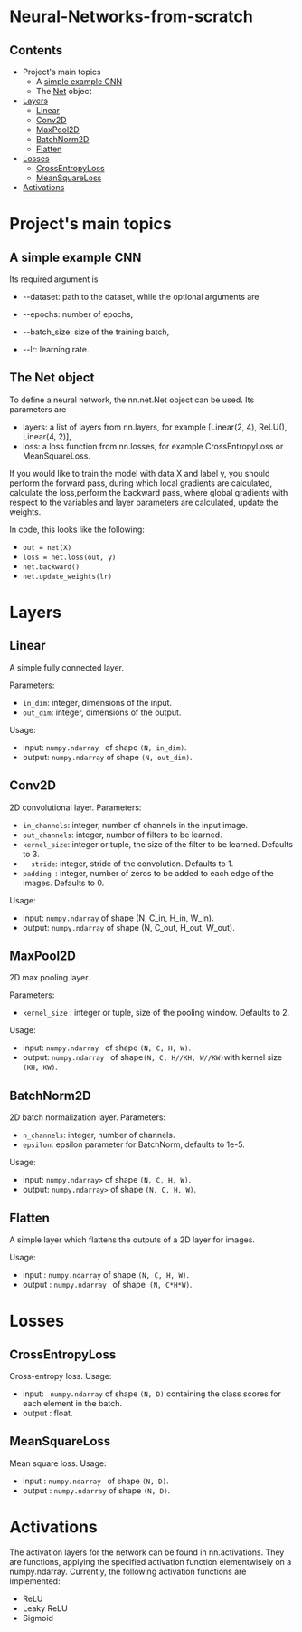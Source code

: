 # Neural-Networks-from-scratch

## Contents 

* Project's main topics 
  * A [simple example CNN](#A)
  * The [Net](#The) object
* [Layers](#Layers) 
  * [Linear](#Linear)
  * [Conv2D](#Conv2D)
  * [MaxPool2D](#MaxPool2D)
  * [BatchNorm2D](#BatchNorm2D)
  * [Flatten](#Flatten)
* [Losses](#Losses)
  * [CrossEntropyLoss](#CrossEntropyLoss)
  * [MeanSquareLoss](#MeanSquareLoss)
* [Activations](#Activations)


# Project's main topics 
## A simple example CNN

Its required argument is

* --dataset: path to the dataset,
while the optional arguments are

* --epochs: number of epochs,
* --batch_size: size of the training batch,
* --lr: learning rate.


## The Net object
To define a neural network, the nn.net.Net object can be used. Its parameters are

* layers: a list of layers from nn.layers, for example [Linear(2, 4), ReLU(), Linear(4, 2)],
* loss: a loss function from nn.losses, for example CrossEntropyLoss or MeanSquareLoss. 

If you would like to train the model with data X and label y, you should perform the forward pass, during which local gradients are calculated,
calculate the loss,perform the backward pass, where global gradients with respect to the variables and layer parameters are calculated,
update the weights.

In code, this looks like the following:
* ` out = net(X) `
* `loss = net.loss(out, y) `
* `net.backward()`
* `net.update_weights(lr)`

# Layers

## Linear

A simple fully connected layer. 

Parameters:

* `in_dim`: integer, dimensions of the input.
* `out_dim`: integer, dimensions of the output.

Usage:
* input: ` numpy.ndarray  ` of shape `(N, in_dim)`.
* output: `numpy.ndarray` of shape `(N, out_dim)`.

## Conv2D

2D convolutional layer. Parameters:

* ` in_channels `: integer, number of channels in the input image.
* ` out_channels `: integer, number of filters to be learned.
* ` kernel_size `: integer or tuple, the size of the filter to be learned. Defaults to 3.
* `  stride`: integer, stride of the convolution. Defaults to 1.
* `padding `: integer, number of zeros to be added to each edge of the images. Defaults to 0.

Usage:

* input: ` numpy.ndarray ` of shape (N, C_in, H_in, W_in).
* output: ` numpy.ndarray ` of shape (N, C_out, H_out, W_out).

## MaxPool2D

2D max pooling layer. 

Parameters:

* `kernel_size` : integer or tuple, size of the pooling window. Defaults to 2.

Usage:

* input: `numpy.ndarray ` of shape `(N, C, H, W)`.
* output: `numpy.ndarray ` of shape` (N, C, H//KH, W//KW) `with kernel size `(KH, KW)`.

## BatchNorm2D

2D batch normalization layer. Parameters:

* ` n_channels `: integer, number of channels.
* ` epsilon `: epsilon parameter for BatchNorm, defaults to 1e-5.

Usage:

* input: `numpy.ndarray>` of shape `(N, C, H, W)`.
* output: `numpy.ndarray>` of shape `(N, C, H, W)`.


## Flatten
A simple layer which flattens the outputs of a 2D layer for images.

Usage:

* input : `numpy.ndarray` of shape `(N, C, H, W)`.
* output  : `numpy.ndarray ` of shape` (N, C*H*W)`.


# Losses

## CrossEntropyLoss

Cross-entropy loss. Usage:

*  input: ` numpy.ndarray` of shape `(N, D)` containing the class scores for each element in the batch.
*  output : float.


## MeanSquareLoss

Mean square loss. Usage:

* input : `numpy.ndarray ` of shape `(N, D)`.
* output : `numpy.ndarray` of shape `(N, D)`.

# Activations
The activation layers for the network can be found in nn.activations. They are functions, applying the specified activation function elementwisely on a numpy.ndarray. 
Currently, the following activation functions are implemented:

* ReLU
* Leaky ReLU
* Sigmoid
